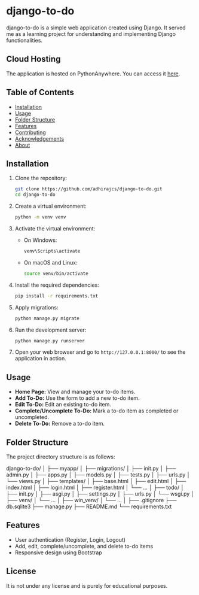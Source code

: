 # django-to-do

django-to-do is a simple web application created using Django. It served me as a learning project for understanding and implementing Django functionalities.

## Cloud Hosting

The application is hosted on PythonAnywhere. You can access it [here](https://adhiraj.pythonanywhere.com/).

## Table of Contents

- [Installation](#installation)
- [Usage](#usage)
- [Folder Structure](#folder-structure)
- [Features](#features)
- [Contributing](#contributing)
- [Acknowledgements](#acknowledgements)
- [About](#about)

## Installation

1. Clone the repository:
    ```bash
    git clone https://github.com/adhirajcs/django-to-do.git
    cd django-to-do
    ```

2. Create a virtual environment:
    ```bash
    python -m venv venv
    ```

3. Activate the virtual environment:
    - On Windows:
        ```bash
        venv\Scripts\activate
        ```
    - On macOS and Linux:
        ```bash
        source venv/bin/activate
        ```

4. Install the required dependencies:
    ```bash
    pip install -r requirements.txt
    ```

5. Apply migrations:
    ```bash
    python manage.py migrate
    ```

6. Run the development server:
    ```bash
    python manage.py runserver
    ```

7. Open your web browser and go to `http://127.0.0.1:8000/` to see the application in action.

## Usage

- **Home Page:** View and manage your to-do items.
- **Add To-Do:** Use the form to add a new to-do item.
- **Edit To-Do:** Edit an existing to-do item.
- **Complete/Uncomplete To-Do:** Mark a to-do item as completed or uncompleted.
- **Delete To-Do:** Remove a to-do item.

## Folder Structure

The project directory structure is as follows:

django-to-do/
│
├── myapp/
│ ├── migrations/
│ ├── init.py
│ ├── admin.py
│ ├── apps.py
│ ├── models.py
│ ├── tests.py
│ ├── urls.py
│ └── views.py
│
├── templates/
│ ├── base.html
│ ├── edit.html
│ ├── index.html
│ ├── login.html
│ ├── register.html
│ └── ...
│
├── todo/
│ ├── init.py
│ ├── asgi.py
│ ├── settings.py
│ ├── urls.py
│ └── wsgi.py
│
├── venv/
│ └── ...
│
├── win_venv/
│ └── ...
│
├── .gitignore
├── db.sqlite3
├── manage.py
├── README.md
└── requirements.txt


## Features

- User authentication (Register, Login, Logout)
- Add, edit, complete/uncomplete, and delete to-do items
- Responsive design using Bootstrap


## License

It is not under any license and is purely for educational purposes.
